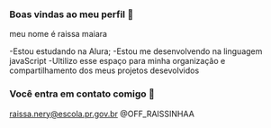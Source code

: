 ### Boas vindas ao meu perfil 💓

meu nome é raissa maiara

-Estou  estudando na Alura;
-Estou me desenvolvendo na linguagem javaScript
-Ultilizo esse espaço para minha organização e compartilhamento dos meus projetos desevolvidos

### Você entra em contato comigo 📧

raissa.nery@escola.pr.gov.br
@OFF_RAISSINHAA
